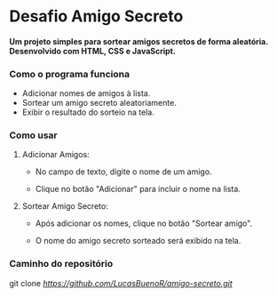# Desafio Amigo Secreto
#### Um projeto simples para sortear amigos secretos de forma aleatória. Desenvolvido com HTML, CSS e JavaScript.

### Como o programa funciona
- Adicionar nomes de amigos à lista.
- Sortear um amigo secreto aleatoriamente.
- Exibir o resultado do sorteio na tela.

### Como usar
1. Adicionar Amigos:
   - No campo de texto, digite o nome de um amigo.

   - Clique no botão "Adicionar" para incluir o nome na lista.

2. Sortear Amigo Secreto:
   - Após adicionar os nomes, clique no botão "Sortear amigo".

   - O nome do amigo secreto sorteado será exibido na tela.

### Caminho do repositório
git clone *https://github.com/LucasBuenoR/amigo-secreto.git*
